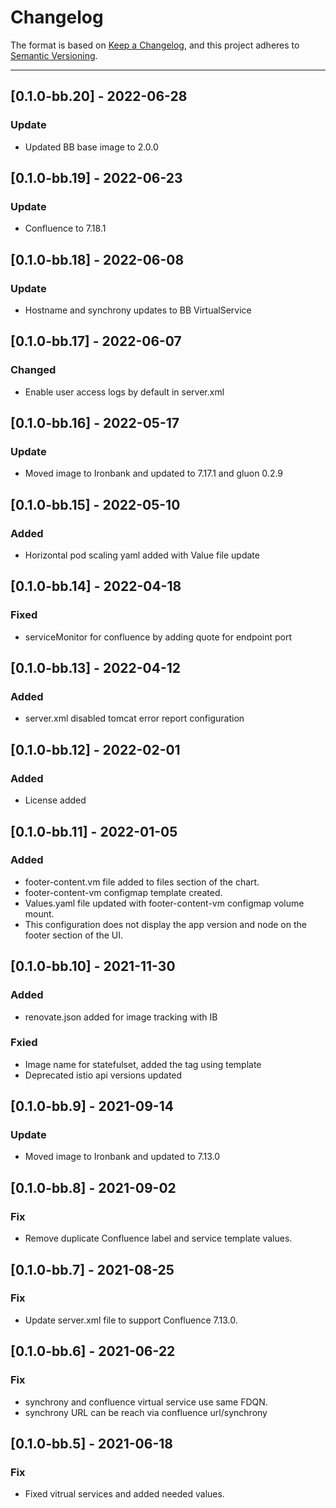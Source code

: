 # Changelog

The format is based on [Keep a Changelog](https://keepachangelog.com/en/1.0.0/), and this project adheres to [Semantic Versioning](https://semver.org/spec/v2.0.0.html).

---
## [0.1.0-bb.20] - 2022-06-28
### Update
- Updated BB base image to 2.0.0

## [0.1.0-bb.19] - 2022-06-23
### Update
- Confluence to 7.18.1

## [0.1.0-bb.18] - 2022-06-08
### Update
- Hostname and synchrony updates to BB VirtualService

## [0.1.0-bb.17] - 2022-06-07
### Changed
- Enable user access logs by default in server.xml

## [0.1.0-bb.16] - 2022-05-17
### Update
- Moved image to Ironbank and updated to 7.17.1 and gluon 0.2.9

## [0.1.0-bb.15] - 2022-05-10
### Added
- Horizontal pod scaling yaml added with Value file update

## [0.1.0-bb.14] - 2022-04-18
### Fixed
- serviceMonitor for confluence by adding quote for endpoint port

## [0.1.0-bb.13] - 2022-04-12
### Added
- server.xml disabled tomcat error report configuration

## [0.1.0-bb.12] - 2022-02-01
### Added
- License added

## [0.1.0-bb.11] - 2022-01-05
### Added
- footer-content.vm file added to files section of the chart.
- footer-content-vm configmap template created.
- Values.yaml file updated with footer-content-vm configmap volume mount.
- This configuration does not display the app version and node on the footer section of the UI.

## [0.1.0-bb.10] - 2021-11-30
### Added
- renovate.json added for image tracking with IB
### Fxied
- Image name for statefulset, added the tag using template
- Deprecated istio api versions updated

## [0.1.0-bb.9] - 2021-09-14
### Update
- Moved image to Ironbank and updated to 7.13.0

## [0.1.0-bb.8] - 2021-09-02
### Fix
- Remove duplicate Confluence label and service template values.

## [0.1.0-bb.7] - 2021-08-25
### Fix
- Update server.xml file to support Confluence 7.13.0.

## [0.1.0-bb.6] - 2021-06-22
### Fix
- synchrony and confluence virtual service use same FDQN.
- synchrony URL can be reach via confluence url/synchrony

## [0.1.0-bb.5] - 2021-06-18
### Fix
- Fixed vitrual services and added needed values.
